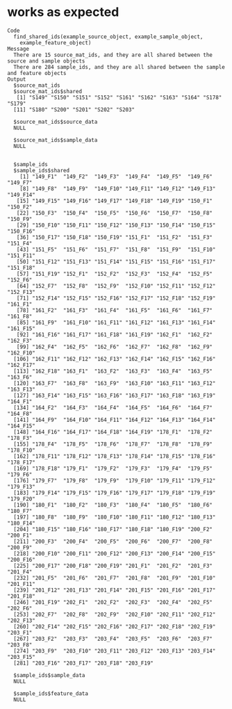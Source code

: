 # works as expected

    Code
      find_shared_ids(example_source_object, example_sample_object,
        example_feature_object)
    Message
      There are 15 source_mat_ids, and they are all shared between the source and sample objects
      There are 284 sample_ids, and they are all shared between the sample and feature objects
    Output
      $source_mat_ids
      $source_mat_ids$shared
       [1] "S149" "S150" "S151" "S152" "S161" "S162" "S163" "S164" "S178" "S179"
      [11] "S180" "S200" "S201" "S202" "S203"
      
      $source_mat_ids$source_data
      NULL
      
      $source_mat_ids$sample_data
      NULL
      
      
      $sample_ids
      $sample_ids$shared
        [1] "149_F1"  "149_F2"  "149_F3"  "149_F4"  "149_F5"  "149_F6"  "149_F7" 
        [8] "149_F8"  "149_F9"  "149_F10" "149_F11" "149_F12" "149_F13" "149_F14"
       [15] "149_F15" "149_F16" "149_F17" "149_F18" "149_F19" "150_F1"  "150_F2" 
       [22] "150_F3"  "150_F4"  "150_F5"  "150_F6"  "150_F7"  "150_F8"  "150_F9" 
       [29] "150_F10" "150_F11" "150_F12" "150_F13" "150_F14" "150_F15" "150_F16"
       [36] "150_F17" "150_F18" "150_F19" "151_F1"  "151_F2"  "151_F3"  "151_F4" 
       [43] "151_F5"  "151_F6"  "151_F7"  "151_F8"  "151_F9"  "151_F10" "151_F11"
       [50] "151_F12" "151_F13" "151_F14" "151_F15" "151_F16" "151_F17" "151_F18"
       [57] "151_F19" "152_F1"  "152_F2"  "152_F3"  "152_F4"  "152_F5"  "152_F6" 
       [64] "152_F7"  "152_F8"  "152_F9"  "152_F10" "152_F11" "152_F12" "152_F13"
       [71] "152_F14" "152_F15" "152_F16" "152_F17" "152_F18" "152_F19" "161_F1" 
       [78] "161_F2"  "161_F3"  "161_F4"  "161_F5"  "161_F6"  "161_F7"  "161_F8" 
       [85] "161_F9"  "161_F10" "161_F11" "161_F12" "161_F13" "161_F14" "161_F15"
       [92] "161_F16" "161_F17" "161_F18" "161_F19" "162_F1"  "162_F2"  "162_F3" 
       [99] "162_F4"  "162_F5"  "162_F6"  "162_F7"  "162_F8"  "162_F9"  "162_F10"
      [106] "162_F11" "162_F12" "162_F13" "162_F14" "162_F15" "162_F16" "162_F17"
      [113] "162_F18" "163_F1"  "163_F2"  "163_F3"  "163_F4"  "163_F5"  "163_F6" 
      [120] "163_F7"  "163_F8"  "163_F9"  "163_F10" "163_F11" "163_F12" "163_F13"
      [127] "163_F14" "163_F15" "163_F16" "163_F17" "163_F18" "163_F19" "164_F1" 
      [134] "164_F2"  "164_F3"  "164_F4"  "164_F5"  "164_F6"  "164_F7"  "164_F8" 
      [141] "164_F9"  "164_F10" "164_F11" "164_F12" "164_F13" "164_F14" "164_F15"
      [148] "164_F16" "164_F17" "164_F18" "164_F19" "178_F1"  "178_F2"  "178_F3" 
      [155] "178_F4"  "178_F5"  "178_F6"  "178_F7"  "178_F8"  "178_F9"  "178_F10"
      [162] "178_F11" "178_F12" "178_F13" "178_F14" "178_F15" "178_F16" "178_F17"
      [169] "178_F18" "179_F1"  "179_F2"  "179_F3"  "179_F4"  "179_F5"  "179_F6" 
      [176] "179_F7"  "179_F8"  "179_F9"  "179_F10" "179_F11" "179_F12" "179_F13"
      [183] "179_F14" "179_F15" "179_F16" "179_F17" "179_F18" "179_F19" "179_F20"
      [190] "180_F1"  "180_F2"  "180_F3"  "180_F4"  "180_F5"  "180_F6"  "180_F7" 
      [197] "180_F8"  "180_F9"  "180_F10" "180_F11" "180_F12" "180_F13" "180_F14"
      [204] "180_F15" "180_F16" "180_F17" "180_F18" "180_F19" "200_F2"  "200_F1" 
      [211] "200_F3"  "200_F4"  "200_F5"  "200_F6"  "200_F7"  "200_F8"  "200_F9" 
      [218] "200_F10" "200_F11" "200_F12" "200_F13" "200_F14" "200_F15" "200_F16"
      [225] "200_F17" "200_F18" "200_F19" "201_F1"  "201_F2"  "201_F3"  "201_F4" 
      [232] "201_F5"  "201_F6"  "201_F7"  "201_F8"  "201_F9"  "201_F10" "201_F11"
      [239] "201_F12" "201_F13" "201_F14" "201_F15" "201_F16" "201_F17" "201_F18"
      [246] "201_F19" "202_F1"  "202_F2"  "202_F3"  "202_F4"  "202_F5"  "202_F6" 
      [253] "202_F7"  "202_F8"  "202_F9"  "202_F10" "202_F11" "202_F12" "202_F13"
      [260] "202_F14" "202_F15" "202_F16" "202_F17" "202_F18" "202_F19" "203_F1" 
      [267] "203_F2"  "203_F3"  "203_F4"  "203_F5"  "203_F6"  "203_F7"  "203_F8" 
      [274] "203_F9"  "203_F10" "203_F11" "203_F12" "203_F13" "203_F14" "203_F15"
      [281] "203_F16" "203_F17" "203_F18" "203_F19"
      
      $sample_ids$sample_data
      NULL
      
      $sample_ids$feature_data
      NULL
      
      

